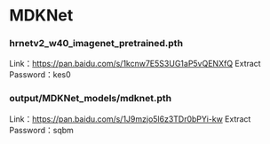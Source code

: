 # MDKNet


### hrnetv2_w40_imagenet_pretrained.pth
Link：https://pan.baidu.com/s/1kcnw7E5S3UG1aP5vQENXfQ 
Extract Password：kes0


### output/MDKNet_models/mdknet.pth
Link：https://pan.baidu.com/s/1J9mzjo5l6z3TDr0bPYi-kw 
Extract Password：sqbm
